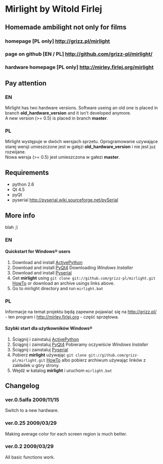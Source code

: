 Mirlight by Witold Firlej
=========================

## Homemade ambilight not only for films
### homepage  [PL only] <http://grizz.pl/mirlight>
### page on github [EN / PL] <http://github.com/grizz-pl/mirlight/>
### hardware homepage [PL only] <http://mirley.firlej.org/mirlight>

Pay attention
-------------

### EN
Mirlight has two hardware versions. Software useing an old one is placed in branch **old_hardware_version** and it isn't developed anymore.  
A new version (>= 0.5) is placed in branch **master**.

### PL
Mirlight występuje w dwóch wersjach sprzetu. Oprogramowanie uzywające starej wersji umieszczone jest w gałęzi **old_hardware_version** i nie jest juz rozwijane.  
Nowa wersja (>= 0.5) jest umieszczona w gałezi **master**.

Requirements
------------

*  python 2.6
*  Qt 4.5
*  pyQt
*  pyserial <http://pyserial.wiki.sourceforge.net/pySerial>

More info
---------

blah ;)

### EN
#### Quickstart for Windows® users

1. Download and install [ActivePython](http://www.activestate.com/store/download.aspx?prdGUID=b08b04e0-6872-4d9d-a722-7a0c2dea2758)
2. Download and install [PyQt4](http://www.riverbankcomputing.co.uk/software/pyqt/download) Downloading  *Windows Installer*
3. Download and install [Pyserial](http://sourceforge.net/projects/pyserial/files/)
4. Get **mirlight** using `git clone git://github.com/grizz-pl/mirlight.git` [HowTo](http://github.com/guides/using-git-and-github-for-the-windows-for-newbies) or download an archive usings links above.
5. Go to mirlight directory and run `mirlight.bat`

### PL
Informacje na temat projektu będą zapewne pojawiać się na <http://grizz.pl/> - ten program i <http://mirley.firlej.org> - część sprzętowa.

#### Szybki start dla użytkowników Windows®


1. Ściągnij i zainstaluj [ActivePython](http://www.activestate.com/store/download.aspx?prdGUID=b08b04e0-6872-4d9d-a722-7a0c2dea2758)
2. Ściągnij i zainstaluj [PyQt4](http://www.riverbankcomputing.co.uk/software/pyqt/download) Pobieramy oczywiście *Windows Installer*
3. Ściągnij i zainstaluj [Pyserial](http://sourceforge.net/projects/pyserial/files/)
4. Pobierz **mirlight** używając `git clone git://github.com/grizz-pl/mirlight.git` [HowTo](http://github.com/guides/using-git-and-github-for-the-windows-for-newbies) albo pobierz archiwum używając linków z zakładek u góry strony.
5. Wejdź w katalog **mirlight** i uruchom `mirlight.bat`

Changelog
---------
### ver.0.5alfa 2009/11/15
Switch to a new hardware.

### ver.0.25 2009/03/29
Making average color for each screen region is much better.

### ver.0.2 2009/03/29
All basic functions work.
